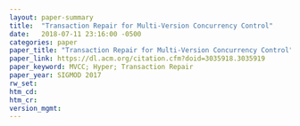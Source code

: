 ```yaml
---
layout: paper-summary
title:  "Transaction Repair for Multi-Version Concurrency Control"
date:   2018-07-11 23:16:00 -0500
categories: paper
paper_title: "Transaction Repair for Multi-Version Concurrency Control"
paper_link: https://dl.acm.org/citation.cfm?doid=3035918.3035919
paper_keyword: MVCC; Hyper; Transaction Repair
paper_year: SIGMOD 2017
rw_set: 
htm_cd: 
htm_cr: 
version_mgmt: 
---
```

  
